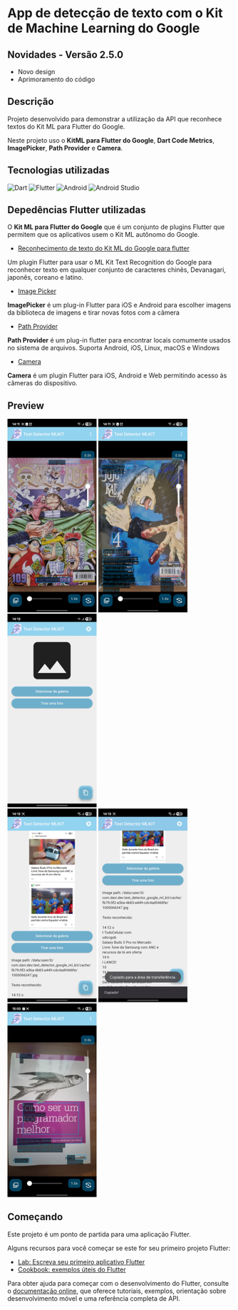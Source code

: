 # App de detecção de texto com o Kit de Machine Learning do Google

## Novidades - Versão 2.5.0

- Novo design
- Aprimoramento do código

## Descrição

Projeto desenvolvido para demonstrar a utilização da API que reconhece textos do Kit ML para Flutter do Google.

Neste projeto uso o **KitML para Flutter do Google**, **Dart Code Metrics**, **ImagePicker**, **Path Provider** e **Camera**.

## Tecnologias utilizadas

<p>

<img alt="Dart" src="https://img.shields.io/badge/Dart-15A6C4.svg?style=for-the-badge&logo=dart&logoColor=white">
<img alt="Flutter" src="https://img.shields.io/badge/Flutter-02569B.svg?style=for-the-badge&logo=flutter&logoColor=white">
<img alt="Android" src="https://img.shields.io/badge/Android-3DDC84?style=for-the-badge&logo=android&logoColor=white">
<img alt="Android Studio" src="https://img.shields.io/badge/Android%20Studio-008678.svg?style=for-the-badge&logo=android-studio&logoColor=white">

</p>

## Depedências Flutter utilizadas

O **Kit ML para Flutter do Google** que é um conjunto de plugins Flutter que permitem que os aplicativos usem o Kit ML autônomo do Google.

- [Reconhecimento de texto do Kit ML do Google para flutter](https://github.com/bharat-biradar/Google-Ml-Kit-plugin/tree/master/packages/google_mlkit_text_recognition)

Um plugin Flutter para usar o ML Kit Text Recognition do Google para reconhecer texto em qualquer conjunto de caracteres chinês, Devanagari, japonês, coreano e latino.

- [Image Picker](https://pub.dev/packages/image_picker)

**ImagePicker** é um plug-in Flutter para iOS e Android para escolher imagens da biblioteca de imagens e tirar novas fotos com a câmera

- [Path Provider](https://pub.dev/packages/path_provider)

**Path Provider** é um plug-in flutter para encontrar locais comumente usados no sistema de arquivos. Suporta Android, iOS, Linux, macOS e Windows

- [Camera](https://pub.dev/packages/camera)

**Camera** é um plugin Flutter para iOS, Android e Web permitindo acesso às câmeras do dispositivo.

## Preview

<div>
<img src="assets/2.3.0/print1.jpg" alt="drawing" style="width:200px;"/>
<img src="assets/2.3.0/print2.jpg" alt="drawing" style="width:200px;"/>
<img src="assets/2.3.0/print3.jpg" alt="drawing" style="width:200px;"/>
<div>

<div>
<img src="assets/2.3.0/print4.jpg" alt="drawing" style="width:200px;"/>
<img src="assets/2.3.0/print5.jpg" alt="drawing" style="width:200px;"/>
<img src="assets/2.3.0/print6.jpg" alt="drawing" style="width:200px;"/>
<div>

## Começando

Este projeto é um ponto de partida para uma aplicação Flutter.

Alguns recursos para você começar se este for seu primeiro projeto Flutter:

- [Lab: Escreva seu primeiro aplicativo Flutter](https://docs.flutter.dev/get-started/codelab)
- [Cookbook: exemplos úteis do Flutter](https://docs.flutter.dev/cookbook)

Para obter ajuda para começar com o desenvolvimento do Flutter, consulte o
[documentação online](https://docs.flutter.dev/), que oferece tutoriais,
exemplos, orientação sobre desenvolvimento móvel e uma referência completa de API.
